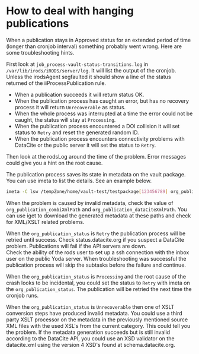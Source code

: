 # How to deal with hanging publications

When a publication stays in Approved status for an extended period of time (longer than cronjob interval) something probably went
wrong. Here are some troubleshooting hints.

First look at `job_process-vault-status-transitions.log` in `/var/lib/irods/iRODS/server/log`. It will list the output of the cronjob. Unless the irodsAgent segfaulted it should show a line of the status returned of the iiProcessPublication rule.


- When a publication succeeds it will return status OK.
- When the publication process has caught an error, but has no recovery process it will return `Unrecoverable` as status.
- When the whole process was interrupted at a time the error could not be caught, the status will stay at `Processing`.
- When the publication process encountered a DOI collision it will set status to `Retry` and reset the generated random ID.
- When the publication process encounters connectivity problems with DataCite or the public server it will set the status to `Retry`.


Then look at the rodsLog around the time of the problem. Error messages could give you a hint on the root cause.


The publication process saves its state in metadata on the vault package. You can use imeta to list the details. See an example below.

```bash
imeta -C lsw /tempZone/home/vault-test/testpackage[123456789] org_publication%
```

When the problem is caused by invalid metadata, check the value of `org_publication_combiXmlPath` and `org_publication_dataCiteXmlPath`. You can use iget to download the generated metadata at these paths and check for XML/XSLT related problems.


When the `org_publication_status` is `Retry` the publication process will be retried until success.
Check status.datacite.org if you suspect a DataCite problem.
Publications will fail if the API servers are down.  
Check the ability of the rods user to set up a ssh connection with the inbox user on the public Yoda server.
When troubleshooting was successful the publication process will skip the subtasks
before the failure and continue.

When the `org_publication_status` is `Processing` and the root cause of the crash looks to be incidental, you could set the status to `Retry` with  imeta on the `org_publication_status`. The publication will be retried the next time the cronjob runs.

When the `org_publication_status` is `Unrecoverable` then one of XSLT conversion steps have produced invalid metadata.
You could use a third party XSLT processor on the metadata in the previously mentioned source XML files with the used XSL's from the current category.
This could tell you the problem.
If the metadata generation succeeds but is still invalid according to the DataCite API, you could use an XSD validator on the datacite.xml using the version 4 XSD's found at schema.datacite.org.
